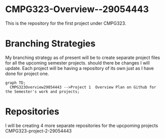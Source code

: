 # CMPG323-Overview--29054443
This is the repository for the first project under CMPG323.

# Branching Strategies
My branching strategy as of present will be to create separate project files for all the upcoming semester projects.
should there be changes I will update.
Each project will be having a repository of its own just as I have done for project one.

```mermaid
graph TD;
  CMPG323Overview29054443 -->Project 1  Overview Plan on Github for the Semester's work and projects;
```

# Repositories 

I will be creating 4 more separate repositories for the upcpoming projects
CMPG323-project-2-29054443
